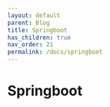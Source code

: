 ```yaml
---
layout: default
parent: Blog
title: Springboot
has_children: true
nav_order: 21
permalink: /docs/springboot
---
```


# Springboot
